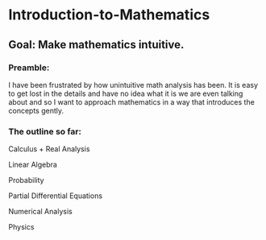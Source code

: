 # Introduction-to-Mathematics
## Goal: Make mathematics intuitive.

### Preamble: 
I have been frustrated by how unintuitive math analysis has been. It is easy to get lost in the details and have no idea what it is we are            even talking about and so I want to approach mathematics in a way that introduces the concepts gently.
            
### The outline so far:
  Calculus + Real Analysis
  
  Linear Algebra
  
  Probability
  
  Partial Differential Equations
  
  Numerical Analysis
  
  Physics
  
